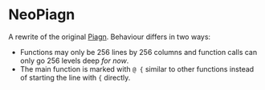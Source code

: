 # NeoPiagn

A rewrite of the original [Piagn](https://github.com/a8hnaia/piagn). Behaviour differs in two ways:

- Functions may only be 256 lines by 256 columns and function calls can only go 256 levels deep *for now*.
- The main function is marked with `@ {` similar to other functions instead of starting the line with `{` directly.
